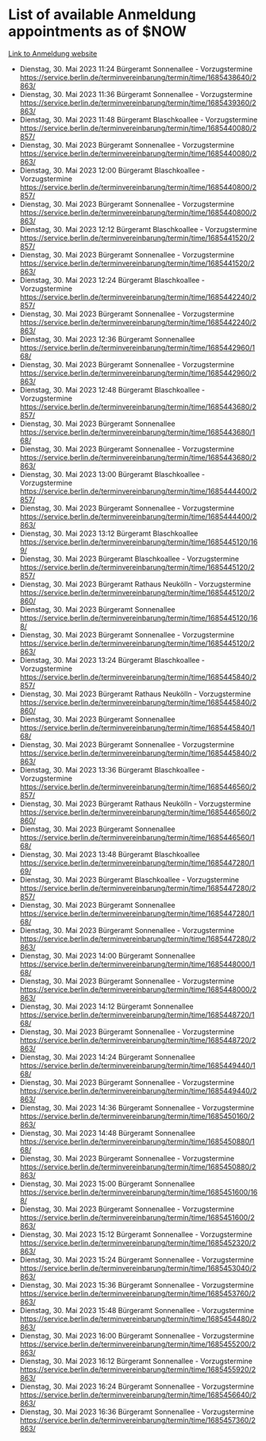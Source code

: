 # List of available Anmeldung appointments as of $NOW
[Link to Anmeldung website](https://service.berlin.de/terminvereinbarung/termin/tag.php?termin=1&anliegen[]=120686&dienstleisterlist=122210,122217,327316,122219,327312,122227,327314,122231,327346,122243,327348,122254,122252,329742,122260,329745,122262,329748,122271,327278,122273,327274,122277,327276,330436,122280,327294,122282,327290,122284,327292,122291,327270,122285,327266,122286,327264,122296,327268,150230,329760,122297,327286,122294,327284,122312,329763,122314,329775,122304,327330,122311,327334,122309,327332,317869,122281,327352,122279,329772,122283,122276,327324,122274,327326,122267,329766,122246,327318,122251,327320,122257,327322,122208,327298,122226,327300&herkunft=http%3A%2F%2Fservice.berlin.de%2Fdienstleistung%2F120686%2F)
- Dienstag, 30. Mai 2023 11:24 Bürgeramt Sonnenallee - Vorzugstermine https://service.berlin.de/terminvereinbarung/termin/time/1685438640/2863/
- Dienstag, 30. Mai 2023 11:36 Bürgeramt Sonnenallee - Vorzugstermine https://service.berlin.de/terminvereinbarung/termin/time/1685439360/2863/
- Dienstag, 30. Mai 2023 11:48 Bürgeramt Blaschkoallee - Vorzugstermine https://service.berlin.de/terminvereinbarung/termin/time/1685440080/2857/
- Dienstag, 30. Mai 2023  Bürgeramt Sonnenallee - Vorzugstermine https://service.berlin.de/terminvereinbarung/termin/time/1685440080/2863/
- Dienstag, 30. Mai 2023 12:00 Bürgeramt Blaschkoallee - Vorzugstermine https://service.berlin.de/terminvereinbarung/termin/time/1685440800/2857/
- Dienstag, 30. Mai 2023  Bürgeramt Sonnenallee - Vorzugstermine https://service.berlin.de/terminvereinbarung/termin/time/1685440800/2863/
- Dienstag, 30. Mai 2023 12:12 Bürgeramt Blaschkoallee - Vorzugstermine https://service.berlin.de/terminvereinbarung/termin/time/1685441520/2857/
- Dienstag, 30. Mai 2023  Bürgeramt Sonnenallee - Vorzugstermine https://service.berlin.de/terminvereinbarung/termin/time/1685441520/2863/
- Dienstag, 30. Mai 2023 12:24 Bürgeramt Blaschkoallee - Vorzugstermine https://service.berlin.de/terminvereinbarung/termin/time/1685442240/2857/
- Dienstag, 30. Mai 2023  Bürgeramt Sonnenallee - Vorzugstermine https://service.berlin.de/terminvereinbarung/termin/time/1685442240/2863/
- Dienstag, 30. Mai 2023 12:36 Bürgeramt Sonnenallee https://service.berlin.de/terminvereinbarung/termin/time/1685442960/168/
- Dienstag, 30. Mai 2023  Bürgeramt Sonnenallee - Vorzugstermine https://service.berlin.de/terminvereinbarung/termin/time/1685442960/2863/
- Dienstag, 30. Mai 2023 12:48 Bürgeramt Blaschkoallee - Vorzugstermine https://service.berlin.de/terminvereinbarung/termin/time/1685443680/2857/
- Dienstag, 30. Mai 2023  Bürgeramt Sonnenallee https://service.berlin.de/terminvereinbarung/termin/time/1685443680/168/
- Dienstag, 30. Mai 2023  Bürgeramt Sonnenallee - Vorzugstermine https://service.berlin.de/terminvereinbarung/termin/time/1685443680/2863/
- Dienstag, 30. Mai 2023 13:00 Bürgeramt Blaschkoallee - Vorzugstermine https://service.berlin.de/terminvereinbarung/termin/time/1685444400/2857/
- Dienstag, 30. Mai 2023  Bürgeramt Sonnenallee - Vorzugstermine https://service.berlin.de/terminvereinbarung/termin/time/1685444400/2863/
- Dienstag, 30. Mai 2023 13:12 Bürgeramt Blaschkoallee https://service.berlin.de/terminvereinbarung/termin/time/1685445120/169/
- Dienstag, 30. Mai 2023  Bürgeramt Blaschkoallee - Vorzugstermine https://service.berlin.de/terminvereinbarung/termin/time/1685445120/2857/
- Dienstag, 30. Mai 2023  Bürgeramt Rathaus Neukölln - Vorzugstermine https://service.berlin.de/terminvereinbarung/termin/time/1685445120/2860/
- Dienstag, 30. Mai 2023  Bürgeramt Sonnenallee https://service.berlin.de/terminvereinbarung/termin/time/1685445120/168/
- Dienstag, 30. Mai 2023  Bürgeramt Sonnenallee - Vorzugstermine https://service.berlin.de/terminvereinbarung/termin/time/1685445120/2863/
- Dienstag, 30. Mai 2023 13:24 Bürgeramt Blaschkoallee - Vorzugstermine https://service.berlin.de/terminvereinbarung/termin/time/1685445840/2857/
- Dienstag, 30. Mai 2023  Bürgeramt Rathaus Neukölln - Vorzugstermine https://service.berlin.de/terminvereinbarung/termin/time/1685445840/2860/
- Dienstag, 30. Mai 2023  Bürgeramt Sonnenallee https://service.berlin.de/terminvereinbarung/termin/time/1685445840/168/
- Dienstag, 30. Mai 2023  Bürgeramt Sonnenallee - Vorzugstermine https://service.berlin.de/terminvereinbarung/termin/time/1685445840/2863/
- Dienstag, 30. Mai 2023 13:36 Bürgeramt Blaschkoallee - Vorzugstermine https://service.berlin.de/terminvereinbarung/termin/time/1685446560/2857/
- Dienstag, 30. Mai 2023  Bürgeramt Rathaus Neukölln - Vorzugstermine https://service.berlin.de/terminvereinbarung/termin/time/1685446560/2860/
- Dienstag, 30. Mai 2023  Bürgeramt Sonnenallee https://service.berlin.de/terminvereinbarung/termin/time/1685446560/168/
- Dienstag, 30. Mai 2023 13:48 Bürgeramt Blaschkoallee https://service.berlin.de/terminvereinbarung/termin/time/1685447280/169/
- Dienstag, 30. Mai 2023  Bürgeramt Blaschkoallee - Vorzugstermine https://service.berlin.de/terminvereinbarung/termin/time/1685447280/2857/
- Dienstag, 30. Mai 2023  Bürgeramt Sonnenallee https://service.berlin.de/terminvereinbarung/termin/time/1685447280/168/
- Dienstag, 30. Mai 2023  Bürgeramt Sonnenallee - Vorzugstermine https://service.berlin.de/terminvereinbarung/termin/time/1685447280/2863/
- Dienstag, 30. Mai 2023 14:00 Bürgeramt Sonnenallee https://service.berlin.de/terminvereinbarung/termin/time/1685448000/168/
- Dienstag, 30. Mai 2023  Bürgeramt Sonnenallee - Vorzugstermine https://service.berlin.de/terminvereinbarung/termin/time/1685448000/2863/
- Dienstag, 30. Mai 2023 14:12 Bürgeramt Sonnenallee https://service.berlin.de/terminvereinbarung/termin/time/1685448720/168/
- Dienstag, 30. Mai 2023  Bürgeramt Sonnenallee - Vorzugstermine https://service.berlin.de/terminvereinbarung/termin/time/1685448720/2863/
- Dienstag, 30. Mai 2023 14:24 Bürgeramt Sonnenallee https://service.berlin.de/terminvereinbarung/termin/time/1685449440/168/
- Dienstag, 30. Mai 2023  Bürgeramt Sonnenallee - Vorzugstermine https://service.berlin.de/terminvereinbarung/termin/time/1685449440/2863/
- Dienstag, 30. Mai 2023 14:36 Bürgeramt Sonnenallee - Vorzugstermine https://service.berlin.de/terminvereinbarung/termin/time/1685450160/2863/
- Dienstag, 30. Mai 2023 14:48 Bürgeramt Sonnenallee https://service.berlin.de/terminvereinbarung/termin/time/1685450880/168/
- Dienstag, 30. Mai 2023  Bürgeramt Sonnenallee - Vorzugstermine https://service.berlin.de/terminvereinbarung/termin/time/1685450880/2863/
- Dienstag, 30. Mai 2023 15:00 Bürgeramt Sonnenallee https://service.berlin.de/terminvereinbarung/termin/time/1685451600/168/
- Dienstag, 30. Mai 2023  Bürgeramt Sonnenallee - Vorzugstermine https://service.berlin.de/terminvereinbarung/termin/time/1685451600/2863/
- Dienstag, 30. Mai 2023 15:12 Bürgeramt Sonnenallee - Vorzugstermine https://service.berlin.de/terminvereinbarung/termin/time/1685452320/2863/
- Dienstag, 30. Mai 2023 15:24 Bürgeramt Sonnenallee - Vorzugstermine https://service.berlin.de/terminvereinbarung/termin/time/1685453040/2863/
- Dienstag, 30. Mai 2023 15:36 Bürgeramt Sonnenallee - Vorzugstermine https://service.berlin.de/terminvereinbarung/termin/time/1685453760/2863/
- Dienstag, 30. Mai 2023 15:48 Bürgeramt Sonnenallee - Vorzugstermine https://service.berlin.de/terminvereinbarung/termin/time/1685454480/2863/
- Dienstag, 30. Mai 2023 16:00 Bürgeramt Sonnenallee - Vorzugstermine https://service.berlin.de/terminvereinbarung/termin/time/1685455200/2863/
- Dienstag, 30. Mai 2023 16:12 Bürgeramt Sonnenallee - Vorzugstermine https://service.berlin.de/terminvereinbarung/termin/time/1685455920/2863/
- Dienstag, 30. Mai 2023 16:24 Bürgeramt Sonnenallee - Vorzugstermine https://service.berlin.de/terminvereinbarung/termin/time/1685456640/2863/
- Dienstag, 30. Mai 2023 16:36 Bürgeramt Sonnenallee - Vorzugstermine https://service.berlin.de/terminvereinbarung/termin/time/1685457360/2863/
